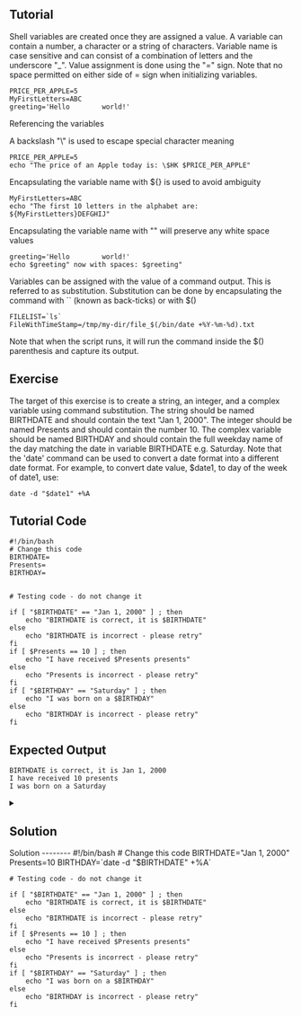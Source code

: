 Tutorial
--------
Shell variables are created once they are assigned a value. A variable can contain a number, a character or a string of characters. Variable name is case sensitive and can consist of a combination of letters and the underscore "_". 
Value assignment is done using the "=" sign. Note that no space permitted on either side of = sign when initializing variables.

    PRICE_PER_APPLE=5
    MyFirstLetters=ABC
    greeting='Hello        world!'

Referencing the variables

A backslash "\\" is used to escape special character meaning

    PRICE_PER_APPLE=5
    echo "The price of an Apple today is: \$HK $PRICE_PER_APPLE"

Encapsulating the variable name with ${} is used to avoid ambiguity

    MyFirstLetters=ABC
    echo "The first 10 letters in the alphabet are: ${MyFirstLetters}DEFGHIJ"

Encapsulating the variable name with "" will preserve any white space values
   
    greeting='Hello        world!'
    echo $greeting" now with spaces: $greeting"

Variables can be assigned with the value of a command output. This is referred to as substitution. Substitution can be done by encapsulating the command with `` (known as back-ticks) or with $()

    FILELIST=`ls`
    FileWithTimeStamp=/tmp/my-dir/file_$(/bin/date +%Y-%m-%d).txt

Note that when the script runs, it will run the command inside the $() parenthesis and capture its output.

Exercise
--------
The target of this exercise is to create a string, an integer, and a complex variable using command substitution.
The string should be named BIRTHDATE and should contain the text "Jan 1, 2000".
The integer should be named Presents and should contain the number 10.
The complex variable should be named BIRTHDAY and should contain the full weekday name of the day matching the date in variable BIRTHDATE e.g. Saturday.
Note that the 'date' command can be used to convert a date format into a different date format. For example, to convert date value, $date1, to day of the week of date1, use: 

```
date -d "$date1" +%A
```

Tutorial Code
-------------
    #!/bin/bash
    # Change this code
    BIRTHDATE=
    Presents=
    BIRTHDAY=
    
    
    # Testing code - do not change it
    
    if [ "$BIRTHDATE" == "Jan 1, 2000" ] ; then
        echo "BIRTHDATE is correct, it is $BIRTHDATE"
    else
        echo "BIRTHDATE is incorrect - please retry"
    fi
    if [ $Presents == 10 ] ; then
        echo "I have received $Presents presents"
    else
        echo "Presents is incorrect - please retry"
    fi
    if [ "$BIRTHDAY" == "Saturday" ] ; then
        echo "I was born on a $BIRTHDAY"
    else
        echo "BIRTHDAY is incorrect - please retry"
    fi

Expected Output
---------------
    BIRTHDATE is correct, it is Jan 1, 2000
    I have received 10 presents
    I was born on a Saturday






<details>
<summary><h2>Solution</h2></summary>
<ul><li>Create The script using the following command</li></ul>
<pre>vim hello-world.sh</pre>
<ul><li>Copy The Following code into the file you just created</li></ul>
<pre>#!/bin/bash<br># Change this code<br>BIRTHDATE="Jan 1, 2000"
<br>Presents=10<br>BIRTHDAY=`date -d "$BIRTHDATE" +%A`<br><br># Testing code - do not change it<br>if [ "$BIRTHDATE" == "Jan 1, 2000" ] ; then
<br>    echo "BIRTHDATE is correct, it is $BIRTHDATE"<br>fi<br>if [ $Presents == 10 ] ; then<br>    echo "I have received $Presents presents"<br>else
<br>    echo "Presents is incorrect - please retry"<br>fi<br>if [ "$BIRTHDAY" == "Saturday" ] ; then<br>    echo "I was born on a $BIRTHDAY"<br>else<br>    echo "BIRTHDAY is incorrect - please retry"<br>fi
</pre>
<ul><li>Modify Goodbye with Hello, than save and exit the file</li></ul>
<ul><li>Make it executable using this Command</li></ul>
<pre>chmod +x hello-world.sh </pre>
<ul><li>Execute it using this command</li></ul>
<pre>./hello-world.sh   </pre>
</details>
Solution
--------
    #!/bin/bash
    # Change this code
    BIRTHDATE="Jan 1, 2000"
    Presents=10
    BIRTHDAY=`date -d "$BIRTHDATE" +%A`
    
    
    # Testing code - do not change it
    
    if [ "$BIRTHDATE" == "Jan 1, 2000" ] ; then
        echo "BIRTHDATE is correct, it is $BIRTHDATE"
    else
        echo "BIRTHDATE is incorrect - please retry"
    fi
    if [ $Presents == 10 ] ; then
        echo "I have received $Presents presents"
    else
        echo "Presents is incorrect - please retry"
    fi
    if [ "$BIRTHDAY" == "Saturday" ] ; then
        echo "I was born on a $BIRTHDAY"
    else
        echo "BIRTHDAY is incorrect - please retry"
    fi
